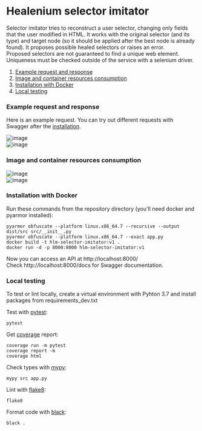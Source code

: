 # Healenium selector imitator

Selector imitator tries to reconstruct a user selector, changing only fields that the user modified in HTML. It works with the original selector (and its type) and target node (so it should be applied after the best node is already found). It proposes possible healed selectors or raises an error.  
Proposed selectors are not guaranteed to find a unique web element. Uniqueness must be checked outside of the service with a selenium driver.  

1. [Example request and response](#example)
2. [Image and container resources consumption](#resources)
3. [Installation with Docker](#installation)
4. [Local testing](#testing)

### <a name="example">Example request and response</a>

Here is an example request. You can try out different requests with Swagger after the [installation](#installation).

![image](https://user-images.githubusercontent.com/40484210/123597816-7b949e80-d7fc-11eb-96b9-b7931ddee89b.png)  
![image](https://user-images.githubusercontent.com/40484210/123597848-83ecd980-d7fc-11eb-8a5b-4904939834b5.png)


### <a name="resources">Image and container resources consumption</a>
![image](https://user-images.githubusercontent.com/40484210/123598005-b7c7ff00-d7fc-11eb-9be6-fa20c181bb47.png)  
![image](https://user-images.githubusercontent.com/40484210/123598058-c3b3c100-d7fc-11eb-85d9-380bacd53d6a.png)


### <a name="installation">Installation with Docker</a>
Run these commands from the repository directory (you'll need docker and pyarmor installed):
```
pyarmor obfuscate --platform linux.x86_64.7 --recursive --output dist/src src/__init__.py
pyarmor obfuscate --platform linux.x86_64.7 --exact app.py
docker build -t hlm-selector-imitator:v1 .
docker run -d -p 8000:8000 hlm-selector-imitator:v1
```
Now you can access an API at http://localhost:8000/  
Check http://localhost:8000/docs for Swagger documentation.

### <a name="testing">Local testing</a>
To test or lint locally, create a virtual environment with Pyhton 3.7 and install packages from requirements_dev.txt  

Test with [pytest](https://docs.pytest.org/en/6.2.x/):
```
pytest
```

Get [coverage](https://coverage.readthedocs.io/en/coverage-5.5/#) report:
```
coverage run -m pytest
coverage report -m
coverage html
```

Check types with [mypy](https://mypy.readthedocs.io/en/stable/):
```
mypy src app.py
```

Lint with [flake8](https://flake8.pycqa.org/en/latest/):
```
flake8
```

Format code with [black](https://github.com/psf/black):
```
black .
```
